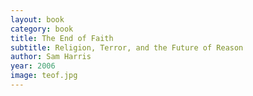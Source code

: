 ```yaml
---
layout: book
category: book
title: The End of Faith
subtitle: Religion, Terror, and the Future of Reason
author: Sam Harris
year: 2006
image: teof.jpg
---
```

